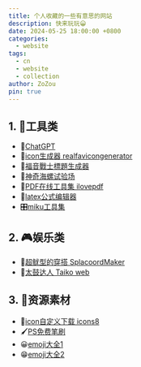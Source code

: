 ```yaml
---
title: 个人收藏的一些有意思的网站
description: 快来玩玩😀
date: 2024-05-25 18:00:00 +0800
categories:
  - website
tags:
  - cn
  - website
  - collection
author: ZoZou
pin: true
---
```


## 1. 🔧工具类

- 🤖[ChatGPT](https://chatgpt.com/)
- 📏[icon生成器 realfavicongenerator](https://realfavicongenerator.net/)
- 🎴[福音戰士標題生成器](https://lab.magiconch.com/eva-title/)
- 🐚[神奇海螺试验场](https://lab.magiconch.com/)
- 📑[PDF在线工具集 ilovepdf](https://www.ilovepdf.com/zh-cn)
- 🔣[latex公式编辑器](https://www.latexlive.com/)
- 🎛[miku工具集](https://tools.miku.ac/)

## 2. 🎮娱乐类

- 🦑[超鱿型的穿搭 SplacoordMaker](https://splacoordmaker.app/)
- 🥁[太鼓达人 Taiko web](https://cjdgrevival.com/)

## 3. 🎨资源素材

- 🧩[icon自定义下载 icons8](https://icons8.com/)
- 🖌️[PS免费笔刷](https://myphotoshopbrushes.com/)
- 😀[emoji大全1](https://emoji6.com/emojiall/)
- 😁[emoji大全2](https://www.emojiall.com/)
